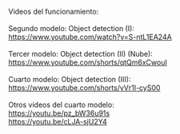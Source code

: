 Videos del funcionamiento:<br /><br />
Segundo modelo: Object detection (I):<br />
https://www.youtube.com/watch?v=S-ntL1EA24A<br /><br />
Tercer modelo: Object detection (II) (Nube):<br />
https://www.youtube.com/shorts/qtQm6xCwouI<br /><br />
Cuarto modelo: Object detection (III):<br />
https://www.youtube.com/shorts/yVr1I-cyS00<br /><br />
Otros videos del cuarto modelo:<br />
https://youtu.be/pz_bW36u91s<br />
https://youtu.be/cLJA-sjU2Y4<br />
